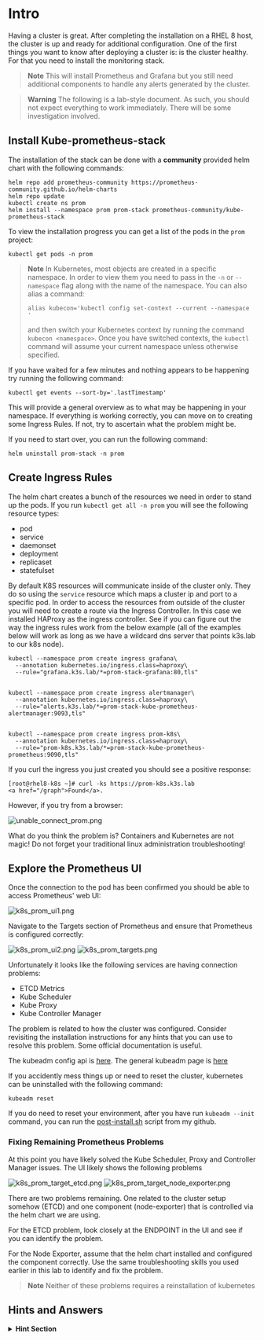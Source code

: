 # Intro

Having a cluster is great. After completing the installation on a RHEL 8 host, the cluster is up and ready for additional configuration. One of the first things you want to know after deploying a cluster is: is the cluster healthy. For that you need to install the monitoring stack. 

> **Note**
>  This will install Prometheus and Grafana but you still need additional components to handle any alerts generated by the cluster.

> **Warning**
> The following is a lab-style document. As such, you should not expect everything to work immediately. There will be some investigation involved.



## Install Kube-prometheus-stack

The installation of the stack can be done with a **community** provided helm chart with the following commands:

```
helm repo add prometheus-community https://prometheus-community.github.io/helm-charts
helm repo update
kubectl create ns prom
helm install --namespace prom prom-stack prometheus-community/kube-prometheus-stack
```

To view the installation progress you can get a list of the pods in the `prom` project:

```
kubectl get pods -n prom
```

> **Note**
> In Kubernetes, most objects are created in a specific namespace. In order to view them you need to pass in the `-n` or `--namespace` flag along with the name of the namespace. You can also alias a command:
>```
>alias kubecon='kubectl config set-context --current --namespace '
>```
> and then switch your Kubernetes context by running the command `kubecon <namespace>`. Once you have switched contexts, the `kubectl` command will assume your current namespace unless otherwise specified.


If you have waited for a few minutes and nothing appears to be happening try running the following command:

```
kubectl get events --sort-by='.lastTimestamp'
```

This will provide a general overview as to what may be happening in your namespace. If everything is working correctly, you can move on to creating some Ingress Rules. If not, try to ascertain what the problem might be.

If you need to start over, you can run the following command:

```
helm uninstall prom-stack -n prom
```


## Create Ingress Rules

The helm chart creates a bunch of the resources we need in order to stand up the pods. If you run `kubectl get all -n prom` you will see the following resource types:

* pod
* service
* daemonset
* deployment
* replicaset
* statefulset 

By default K8S resources will communicate inside of the cluster only. They do so using the `service` resource which maps a cluster ip and port to a specific pod. In order to access the resources from outside of the cluster you will need to create a route via the Ingress Controller. In this case we installed HAProxy as the ingress controller. See if you can figure out the way the ingress rules work from the below example (all of the examples below will work as long as we have a wildcard dns server that points k3s.lab to our k8s node).

```
kubectl --namespace prom create ingress grafana\
  --annotation kubernetes.io/ingress.class=haproxy\
  --rule="grafana.k3s.lab/*=prom-stack-grafana:80,tls"


kubectl --namespace prom create ingress alertmanager\
  --annotation kubernetes.io/ingress.class=haproxy\
  --rule="alerts.k3s.lab/*=prom-stack-kube-prometheus-alertmanager:9093,tls"


kubectl --namespace prom create ingress prom-k8s\
  --annotation kubernetes.io/ingress.class=haproxy\
  --rule="prom-k8s.k3s.lab/*=prom-stack-kube-prometheus-prometheus:9090,tls"
```

If you curl the ingress you just created you should see a positive response:

```
[root@rhel8-k8s ~]# curl -ks https://prom-k8s.k3s.lab
<a href="/graph">Found</a>.
```

However, if you try from a browser:

![unable_connect_prom.png](unable_connect_prom.png)


What do you think the problem is? Containers and Kubernetes are not magic! Do not forget your traditional linux administration troubleshooting!


## Explore the Prometheus UI

Once the connection to the pod has been confirmed you should be able to access Prometheus' web UI:

![k8s_prom_ui1.png](k8s_prom_ui1.png)

Navigate to the Targets section of Prometheus and ensure that Prometheus is configured correctly:

![k8s_prom_ui2.png](k8s_prom_ui2.png)
![k8s_prom_targets.png](k8s_prom_targets.png)

Unfortunately it looks like the following services are having connection problems:

* ETCD Metrics
* Kube Scheduler
* Kube Proxy
* Kube Controller Manager

The problem is related to how the cluster was configured. Consider revisiting the installation instructions for any hints that you can use to resolve this problem. Some official documentation is useful. 

The kubeadm config api is [here](https://kubernetes.io/docs/reference/config-api/kubeadm-config.v1beta2/).
The general kubeadm page is [here](https://kubernetes.io/docs/reference/setup-tools/kubeadm/kubeadm-config/)

If you accidently mess things up or need to reset the cluster, kubernetes can be uninstalled with the following command:

```
kubeadm reset
```

If you do need to reset your environment, after you have run `kubeadm --init` command, you can run the [post-install.sh](https://github.com/stratus-ss/k8s-tools/blob/main/k8s_install_scripts/post-install-setup.sh) script from my github.

### Fixing Remaining Prometheus Problems

At this point you have likely solved the Kube Scheduler, Proxy and Controller Manager issues. The UI likely shows the following problems

![k8s_prom_target_etcd.png](k8s_prom_target_etcd.png)
![k8s_prom_target_node_exporter.png](k8s_prom_target_node_exporter.png)

There are two problems remaining. One related to the cluster setup somehow (ETCD) and one component (node-exporter) that is controlled via the helm chart we are using.

For the ETCD problem, look closely at the ENDPOINT in the UI and see if you can identify the problem.

For the Node Exporter, assume that the helm chart installed and configured the component correctly. Use the same troubleshooting skills you used earlier in this lab to identify and fix the problem.

> **Note**
> Neither of these problems requires a reinstallation of kubernetes


## Hints and Answers

<details>
  <summary><b>Hint Section</b></summary>
  	<details>
      <summary><b>HINT 1: Untolerated Taint</b></summary>
      In order to examin the tains on a node you can run

  ```
      kubectl describe node rhel8-k8s.stratus.lab |grep Taint
  ```

  </details>
  <details>
    <summary><b>SPOILER 1: Untolerated Taint</b></summary>
    Examining the events in the namespace shows the problem as seen below.  The output indicates that we need to remove the taint from our nodes. This is generally something you do in a constrained cluster. In a normal production sized cluster you would likely not have this specific problem. The second command below will remove the taint
    
```
   kubectl get events --sort-by='.lastTimestamp'
LAST SEEN   TYPE      REASON             OBJECT                                                  MESSAGE
103s        Warning   FailedScheduling   pod/prom-stack-kube-prometheus-admission-create-6dvv5   0/1 nodes are available: 1 node(s) had untolerated taint {node-role.kubernetes.io/control-plane: }. preemption: 0/1 nodes are available: 1 Preemption is not helpful for scheduling.
 
kubectl taint nodes --all node-role.kubernetes.io/control-plane-
``` 
  </details>
  <details>
    <summary><b>HINT 2: Troubleshoot Browser Connection</b></summary>
    If you can connect to the service from inside of the cluster, you know that the pod and software is working correctly. The connection problem is between your VM and your host. Assuming the host can connect properly to the VM (ssh for example), you could try investigating whether or not you can connect to the vm. You could also check what services are accessible from the host.
  </details>
  <details>
    <summary><b>SPOILER 2: Troubleshoot Browser Connection</b></summary>
    You can try scanning the ports with something like *nmap* from your laptop or an external host. You should discover that port 80 **and** 443 are missing from the scan. Open them in the firewall and try again. You should now be able to connect from your browser.
    
```
sudo firewall-cmd --zone=public --add-service=https --permanent
sudo firewall-cmd --zone=public --add-service=http --permanent
sudo firewall-cmd --reload
```
  </details>
	<details>
    <summary><b>HINT 3: Reinstall Kubernetes</b></summary>
    During the installation of K8S, our config file had a decent amount of information set in it that we needed to be successful, including setting the <b>listen-metrics-url</b> to listen on any interface <b>0.0.0.0</b>. The default for the the <b>listen-</b> options is to listen on local host. As you saw in the prometheus web interface, the controller-manager, the kube-proxy and the scheduler all are not reporting properly. That is because they are still bound to local host. See if you can find the options to bind these to <b>0.0.0.0</b> inside of your <b>kubeadmcfg.conf</b> file.
  </details>
  <details>
    <summary><b>Spoiler3: Completed kubeadmcfg.conf</b></summary>
    Below is the kubeadmcfg with the proper options included.
    
```
apiVersion: "kubeadm.k8s.io/v1beta3"
kind: InitConfiguration
nodeRegistration:
    name: rhel8-k8s.stratus.lab
localAPIEndpoint:
    advertiseAddress: 192.168.99.45
---
apiVersion: "kubeadm.k8s.io/v1beta3"
kind: ClusterConfiguration
etcd:
  local:
    serverCertSANs:
    - "192.168.99.45"
    peerCertSANs:
    - "192.168.99.45"
    extraArgs:
      initial-cluster: rhel8-k8s.stratus.lab=https://192.168.99.45:2380
      initial-cluster-state: new
      name: rhel8-k8s.stratus.lab
      listen-peer-urls: https://192.168.99.45:2380
      listen-client-urls: https://192.168.99.45:2379
      advertise-client-urls: https://192.168.99.45:2379
      initial-advertise-peer-urls: https://192.168.99.45:2380
      metrics: extensive
      listen-metrics-urls: http://0.0.0.0:2381
apiServer:
   extraArgs:
     authorization-mode: Node,RBAC
   timeoutForControlPlane: 4m0s
networking:
   dnsDomain: cluster.local
   podSubnet: 10.16.0.0/16
   serviceSubnet: 10.96.0.0/12
controllerManager:
    extraArgs:
      bind-address: 0.0.0.0
scheduler:
    extraArgs:
      bind-address: 0.0.0.0
---
apiVersion: "kubeproxy.config.k8s.io/v1alpha1"
kind: KubeProxyConfiguration
metricsBindAddress: 0.0.0.0
```
  </details>
 <details>
  <summary><b>Hint 4: ETCD Metrics Port</b></summary>
  Most helm charts can have their values overridden in an external file. In this case, there is a mismatch between the port that the helm chart expects ETCD metrics and where the kubeadm command installs them. Adjust the port that the helm chart is polling.
</details>
<details>
  <summary><b>SPOILER 4: ETCD Metrics Port</b></summary>
  The contents of the helm chart over rides have the following conent and the subsequent commands to reinstall the helm chart are below, don't forget to open the firewall port as well!
  
```
kubeEtcd:
  enabled: true
  service:
    enabled: true
    port: 2381
    targetPort: 2381
```

```
#if you need to remove the helm chart run the following
helm uninstall --namespace prom prom-stack
kubectl create ns prom
helm install   --namespace prom -f prom_custom_values.yaml   prom-stack prometheus-community/kube-prometheus-stack
sudo firewall-cmd --zone=public --add-port=2381/tcp --permanent
sudo firewall-cmd --reload
```
  </details>
  <details>
    <summary><b>Hint 5: Node Exporter</b></summary>
    Try connecting to the node exporter from the kubernetes host. If you can connect to the service from inside of the cluster, you know that the pod and software is working correctly. The solution for this problem is similar to another problem you had earlier.
  </details>
  <details>
    <summary><b>SPOILER 5: Node Exporter</b></summary>
    As with the browser connection problem, the issue is with the firewall. You need to open port 9100 so that prometheus can connect to the node-exporter
    
```
sudo firewall-cmd --zone=public --add-port=9100/tcp --permanent
sudo firewall-cmd --reload
```
  </details>
